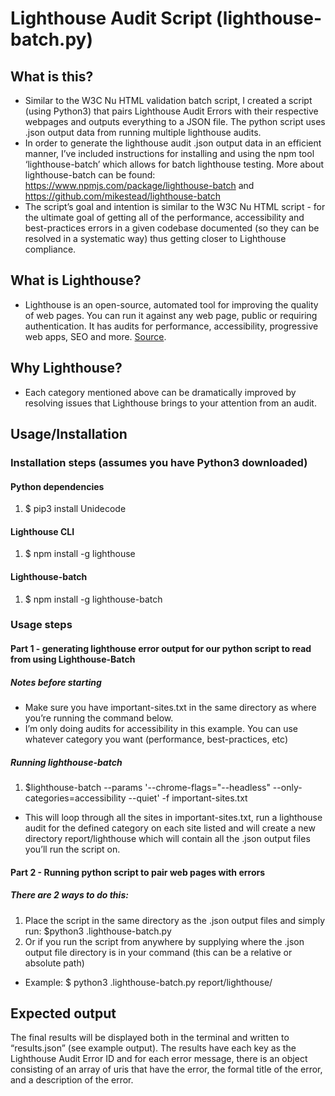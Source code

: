 # Lighthouse Audit Script (lighthouse-batch.py)
## What is this?
* Similar to the W3C Nu HTML validation batch script, I created a script (using Python3) that pairs Lighthouse Audit Errors with their respective webpages and outputs everything to a JSON file. The python script uses .json output data from running multiple lighthouse audits. 
* In order to generate the lighthouse audit .json output data in an efficient manner, I’ve included instructions for installing and using the npm tool ‘lighthouse-batch’ which allows for batch lighthouse testing. More about lighthouse-batch can be found: https://www.npmjs.com/package/lighthouse-batch and https://github.com/mikestead/lighthouse-batch  
* The script’s goal and intention is similar to the W3C Nu HTML script - for the ultimate goal of getting all of the performance, accessibility and best-practices errors in a given codebase documented (so they can be resolved in a systematic way) thus getting closer to Lighthouse compliance.

## What is Lighthouse?
* Lighthouse is an open-source, automated tool for improving the quality of web pages. You can run it against any web page, public or requiring authentication. It has audits for performance, accessibility, progressive web apps, SEO and more. <a href="https://developers.google.com/web/tools/lighthouse">Source</a>.

## Why Lighthouse?
* Each category mentioned above can be dramatically improved by resolving issues that Lighthouse brings to your attention from an audit. 

## Usage/Installation
### Installation steps (assumes you have Python3 downloaded)
#### Python dependencies
1. $ pip3 install Unidecode

#### Lighthouse CLI
1. $ npm install -g lighthouse

#### Lighthouse-batch
1. $ npm install -g lighthouse-batch

### Usage steps
#### Part 1 - generating lighthouse error output for our python script to read from using Lighthouse-Batch
##### Notes before starting
* Make sure you have important-sites.txt in the same directory as where you’re running the command below.
* I’m only doing audits for accessibility in this example. You can use whatever category you want (performance, best-practices, etc)

##### Running lighthouse-batch
1. $lighthouse-batch --params '--chrome-flags="--headless" --only-categories=accessibility --quiet' -f important-sites.txt
* This will loop through all the sites in important-sites.txt, run a lighthouse audit for the defined category on each site listed and will create a new directory report/lighthouse which will contain all the .json output files you’ll run the script on.

#### Part 2 - Running python script to pair web pages with errors
##### There are 2 ways to do this:
1. Place the script in the same directory as the .json output files and simply run: $python3 .lighthouse-batch.py
1. Or if you run the script from anywhere by supplying where the .json output file directory is in your command (this can be a relative or absolute path)
* Example:
$ python3 .lighthouse-batch.py report/lighthouse/

## Expected output
The final results will be displayed both in the terminal and written to “results.json” (see example output). The results have each key as the Lighthouse Audit Error ID and for each error message, there is an object consisting of an array of uris that have the error, the formal title of the error, and a description of the error.
